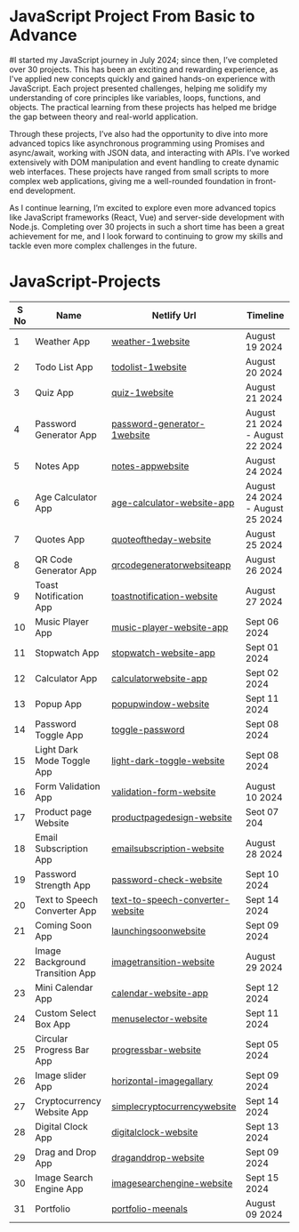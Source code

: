 # JavaScript Project From Basic to Advance

#I started my JavaScript journey in July 2024; since then, I’ve completed over 30 projects. This has been an exciting and rewarding experience, as I've applied new concepts quickly and gained hands-on experience with JavaScript. Each project presented challenges, helping me solidify my understanding of core principles like variables, loops, functions, and objects. The practical learning from these projects has helped me bridge the gap between theory and real-world application.

Through these projects, I’ve also had the opportunity to dive into more advanced topics like asynchronous programming using Promises and async/await, working with JSON data, and interacting with APIs. I’ve worked extensively with DOM manipulation and event handling to create dynamic web interfaces. These projects have ranged from small scripts to more complex web applications, giving me a well-rounded foundation in front-end development.

 As I continue learning, I’m excited to explore even more advanced topics like JavaScript frameworks (React, Vue) and server-side development with Node.js. Completing over 30 projects in such a short time has been a great achievement for me, and I look forward to continuing to grow my skills and tackle even more complex challenges in the future.

# JavaScript-Projects

| S No | Name | Netlify Url | Timeline |
| ----- | ---- | ----------- | -------- |
| 1 | Weather App | [weather-1website](https://weather-1website.netlify.app/) | August 19 2024 |
| 2 | Todo List App | [todolist-1website](https://todolist-1website.netlify.app/) | August 20 2024 |
| 3 | Quiz App | [quiz-1website](https://quiz-1website.netlify.app/) | August 21 2024 |
| 4 | Password Generator App | [password-generator-1website](https://password-generator-1website.netlify.app/) | August 21 2024 - August 22 2024 |
| 5 | Notes App | [notes-appwebsite](https://notes-appwebsite.netlify.app/) | August 24 2024 | 
| 6 | Age Calculator App | [age-calculator-website-app](https://age-calculator-website-app.netlify.app/) | August 24 2024 - August 25 2024 |
| 7 | Quotes App | [quoteoftheday-website](https://quoteoftheday-website.netlify.app/) | August 25 2024 |
| 8 | QR Code Generator App | [qrcodegeneratorwebsiteapp](https://qrcodegeneratorwebsiteapp.netlify.app/) | August 26 2024 |
| 9 | Toast Notification App | [toastnotification-website](https://toastnotification-website.netlify.app/) | August 27 2024 |
| 10 | Music Player App | [music-player-website-app](https://music-player-website-app.netlify.app/) | Sept 06 2024 |
| 11 | Stopwatch App | [stopwatch-website-app](https://stopwatch-website-app.netlify.app/) | Sept 01 2024 |
| 12 | Calculator App | [calculatorwebsite-app](https://calculatorwebsite-app.netlify.app/) | Sept 02 2024 |
| 13 | Popup App | [popupwindow-website](https://popupwindow-website.netlify.app/) | Sept 11 2024 |
| 14 | Password Toggle App | [toggle-password](https://toggle-password.netlify.app/) | Sept 08 2024 |
| 15 | Light Dark Mode Toggle App | [light-dark-toggle-website](https://light-dark-toggle-website.netlify.app/) | Sept 08 2024 | 
| 16 | Form Validation App | [validation-form-website](https://validation-form-website.netlify.app/) | August 10 2024 |
| 17 | Product page Website | [productpagedesign-website](https://productpagedesign-website.netlify.app/) | Seot 07 204 |
| 18 | Email Subscription App | [emailsubscription-website](https://emailsubscription-website.netlify.app/) | August 28 2024 |
| 19 | Password Strength App | [password-check-website](https://password-check-website.netlify.app/) | Sept 10 2024 |
| 20 | Text to Speech Converter App | [text-to-speech-converter-website](https://text-to-speech-converter-website.netlify.app/) | Sept 14 2024 |
| 21 | Coming Soon App | [launchingsoonwebsite](https://launchingsoonwebsite.netlify.app/) | Sept 09 2024 | 
| 22 | Image Background Transition App | [imagetransition-website](https://imagetransition-website.netlify.app/) | August 29 2024 |
| 23 | Mini Calendar App | [calendar-website-app](https://calendar-website-app.netlify.app/) | Sept 12 2024 |
| 24 | Custom Select Box App | [menuselector-website](https://menuselector-website.netlify.app/) | Sept 11 2024 |
| 25 | Circular Progress Bar App | [progressbar-website](https://progressbar-website.netlify.app/) | Sept 05 2024 |
| 26 | Image slider App | [horizontal-imagegallary](https://horizontal-imagegallary.netlify.app/) | Sept 09 2024 |
| 27 | Cryptocurrency Website App | [simplecryptocurrencywebsite](https://simplecryptocurrencywebsite.netlify.app/) | Sept 14 2024 |
| 28 | Digital Clock App | [digitalclock-website](https://digitalclock-website.netlify.app/) | Sept 13 2024 |
| 29 | Drag and Drop App | [draganddrop-website](https://draganddrop-website.netlify.app/) | Sept 09 2024 |
| 30 | Image Search Engine App | [imagesearchengine-website](https://imagesearchengine-website.netlify.app/) | Sept 15 2024 |
| 31 | Portfolio | [portfolio-meenals](https://portfolio-meenals.netlify.app/) | August 09 2024 |
